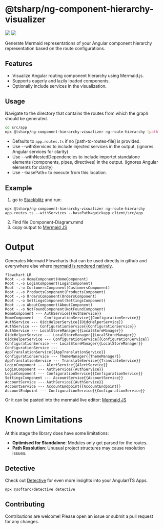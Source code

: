 # @tsharp/ng-component-hierarchy-visualizer

<a href="https://www.npmjs.com/package/@tsharp/ng-component-hierarchy-visualizer" rel="nofollow"><img src="https://img.shields.io/npm/v/@tsharp/ng-component-hierarchy-visualizer.svg?style=flat-square" style="max-width: 100%;"></a>
<a href="https://github.com/timonkrebs/ng-component-hierarchy-visualizer/actions/workflows/node.js.yml" rel="nofollow"><img src="https://img.shields.io/github/actions/workflow/status/timonkrebs/ng-component-hierarchy-visualizer/node.js.yml?style=flat-square" style="max-width: 100%;"></a>

Generate Mermaid representations of your Angular component hierarchy representation based on the route configurations.

## Features

- Visualize Angular routing component hierarchy using Mermaid.js.
- Supports eagerly and lazily loaded components.
- Optionally include services in the visualization.

## Usage
Navigate to the directory that contains the routes from which the graph should be generated.

```bash
cd src/app
npx @tsharp/ng-component-hierarchy-visualizer ng-route-hierarchy [path-to-routes-file] --withServices
```
- Defaults to `app.routes.ts` if no [path-to-routes-file] is provided.
- Use --withServices to include injected services in the output. (ignores Angular services for clarity)
- Use --withNestedDependencies to include importet standalone elements (components, pipes, directives) in the output. (ignores Angular elements for clarity)
- Use --basePath=<relativePathfromCwd> to execute from this location.

## Example
1. go to [Stackblitz](https://stackblitz.com/github/emonney/QuickApp?file=quickapp.client%2Fsrc%2Fapp%2Fapp.routes.ts) and run:
```
npx @tsharp/ng-component-hierarchy-visualizer ng-route-hierarchy app.routes.ts --withServices --basePath=quickapp.client/src/app
```
2. Find file Component-Diagram.mmd
3. copy output to [Mermaid JS](https://mermaid.live/edit#pako:eNqtlMFvmzAYxf8V5NMmhQgIEMotylb1kK1T01PFxbUdYgn8Icfu1qH87zNJE-xCW0Xdjffye59fbEyLCFCGcrSp4DfZYqm81V0h7gCU50998G6gZkuoGxBMqC-O-mpzKyi56EFXOuRS75QZI3c9PbScxC8JVBNlBQaOw99K6ox_pR12zZTiorTogePwi0fQqodd6ZA_QV2DFrSHB47hnR31fN_3Flpt10w-ccLa1hL7_Ri9BLHhpZZYcRDn2Jjb5a1xh_Qtp-SGVQ2T5-jAGst9btUVEFytFUj2AwtcMtm2A6vLDar8h_Rlzcf8i0q8OWDRNPcSi13lFhm13x10v2V1X8JWh60fm3fMvdjsvPZrp8u79_jYvGJS9YUt9VbgnRd6BL_shAa39bgkIeaiWS0dfdgYx_mw5xh-tL4L2gAX6rzIybBiJ-vi_4cmyHwWa8yp-US3hfC8AqnuiAuUm0fKNlhXqkCF6FCsFayfBUG5kppNkARdblG-wdXOKN1Qc7bfOC4lrk9Ig8UDgC1R3qI_KA-D2XQeJ0GYZGl0NZ9FVxP0jPIoiqZJFoVpnIZBmEXJbD9Bfw8TgmkWx0mcBUlqfknTYL7_B_V8XcE)

# Output
Generates Mermaid Flowcharts that can be used directly in github and everywhere else where [mermaid is rendered natively](https://mermaid.js.org/ecosystem/integrations-community.html#community-integrations).

```mermaid
flowchart LR
Root -.-o HomeComponent(HomeComponent)
Root -.-o LoginComponent(LoginComponent)
Root -.-o CustomersComponent(CustomersComponent)
Root -.-o ProductsComponent(ProductsComponent)
Root -.-o OrdersComponent(OrdersComponent)
Root -.-o SettingsComponent(SettingsComponent)
Root -.-o AboutComponent(AboutComponent)
Root -.-o NotFoundComponent(NotFoundComponent)
HomeComponent --- AuthService{{AuthService}}
HomeComponent --- ConfigurationService{{ConfigurationService}}
AuthService --- OidcHelperService{{OidcHelperService}}
AuthService --- ConfigurationService{{ConfigurationService}}
AuthService --- LocalStoreManager{{LocalStoreManager}}
OidcHelperService --- LocalStoreManager{{LocalStoreManager}}
OidcHelperService --- ConfigurationService{{ConfigurationService}}
ConfigurationService --- LocalStoreManager{{LocalStoreManager}}
ConfigurationService --- AppTranslationService{{AppTranslationService}}
ConfigurationService --- ThemeManager{{ThemeManager}}
AppTranslationService --- TranslateService{{TranslateService}}
LoginComponent --- AlertService{{AlertService}}
LoginComponent --- AuthService{{AuthService}}
LoginComponent --- ConfigurationService{{ConfigurationService}}
SettingsComponent --- AccountService{{AccountService}}
AccountService --- AuthService{{AuthService}}
AccountService --- AccountEndpoint{{AccountEndpoint}}
AccountEndpoint --- ConfigurationService{{ConfigurationService}}
```
Or it can be pasted into the mermaid live editor:
[Mermaid JS](https://mermaid.live/edit#pako:eNqtlMFvmzAYxf8V5NMmhQgIEMotylb1kK1T01PFxbUdYgn8Icfu1qH87zNJE-xCW0Xdjffye59fbEyLCFCGcrSp4DfZYqm81V0h7gCU50998G6gZkuoGxBMqC-O-mpzKyi56EFXOuRS75QZI3c9PbScxC8JVBNlBQaOw99K6ox_pR12zZTiorTogePwi0fQqodd6ZA_QV2DFrSHB47hnR31fN_3Flpt10w-ccLa1hL7_Ri9BLHhpZZYcRDn2Jjb5a1xh_Qtp-SGVQ2T5-jAGst9btUVEFytFUj2AwtcMtm2A6vLDar8h_Rlzcf8i0q8OWDRNPcSi13lFhm13x10v2V1X8JWh60fm3fMvdjsvPZrp8u79_jYvGJS9YUt9VbgnRd6BL_shAa39bgkIeaiWS0dfdgYx_mw5xh-tL4L2gAX6rzIybBiJ-vi_4cmyHwWa8yp-US3hfC8AqnuiAuUm0fKNlhXqkCF6FCsFayfBUG5kppNkARdblG-wdXOKN1Qc7bfOC4lrk9Ig8UDgC1R3qI_KA-D2XQeJ0GYZGl0NZ9FVxP0jPIoiqZJFoVpnIZBmEXJbD9Bfw8TgmkWx0mcBUlqfknTYL7_B_V8XcE)

# Known Limitations
At this stage the library does have some limitations:

- **Optimised for Standalone**: Modules only get parsed for the routes.
- **Path Resolution**: Unusual project structures may cause resolution issues.

## Detective
Check out [Detective](https://github.com/angular-architects/detective) for even more insights into your Angular/TS Apps.

```shell
npx @softarc/detective detective
```

## Contributing
Contributions are welcome! Please open an issue or submit a pull request for any changes.
